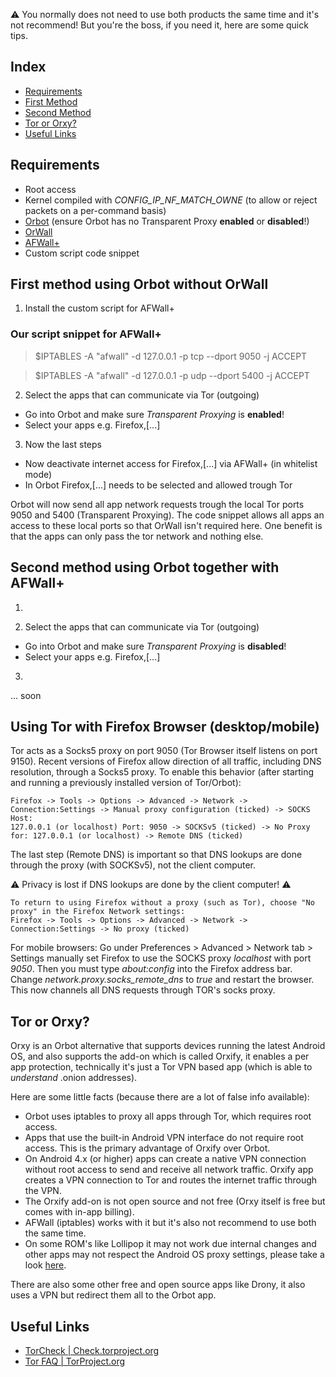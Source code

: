 :warning: You normally does not need to use both products the same time and it's not recommend! 
But you're the boss, if you need it, here are some quick tips.

Index
-----

* [Requirements](#requirements)
* [First Method](#first-method-using-orbot-without-orwall)
* [Second Method](#second-method-using-orbot-together-with-afWall+)
* [Tor or Orxy?](#tor-or-orxy)
* [Useful Links](#useful-links)


Requirements
------------

* Root access
* Kernel compiled with _CONFIG_IP_NF_MATCH_OWNE_ (to allow or reject packets on a per-command basis)
* [Orbot](https://guardianproject.info/apps/orbot/) (ensure Orbot has no Transparent Proxy **enabled** or **disabled**!)
* [OrWall](https://orwall.org/) 
* [AFWall+](https://github.com/ukanth/afwall)
* Custom script code snippet

First method using Orbot without OrWall
------------

1) Install the custom script for AFWall+

### Our script snippet for AFWall+
> $IPTABLES -A "afwall" -d 127.0.0.1 -p tcp --dport 9050 -j ACCEPT

> $IPTABLES -A "afwall" -d 127.0.0.1 -p udp --dport 5400 -j ACCEPT


2) Select the apps that can communicate via Tor (outgoing)

* Go into Orbot and make sure _Transparent_ _Proxying_ is **enabled**!
* Select your apps e.g. Firefox,[...]


3) Now the last steps

* Now deactivate internet access for Firefox,[...] via AFWall+ (in whitelist mode)
* In Orbot Firefox,[...] needs to be selected and allowed trough Tor 

Orbot will now send all app network requests trough the local Tor ports 9050 and 5400 (Transparent Proxying). The code snippet allows all apps an access to these local ports so that OrWall isn't required here. One benefit is that the apps can only pass the tor network and nothing else.

Second method using Orbot together with AFWall+
------------

1)


2) Select the apps that can communicate via Tor (outgoing)

* Go into Orbot and make sure _Transparent_ _Proxying_ is **disabled**!
* Select your apps e.g. Firefox,[...]


3) 

... soon


Using Tor with Firefox Browser (desktop/mobile)
------------

Tor acts as a Socks5 proxy on port 9050 (Tor Browser itself listens on port 9150). Recent versions of Firefox allow direction of all traffic, including DNS resolution, through a Socks5 proxy. To enable this behavior (after starting and running a previously installed version of Tor/Orbot):

    Firefox -> Tools -> Options -> Advanced -> Network -> Connection:Settings -> Manual proxy configuration (ticked) -> SOCKS Host: 
    127.0.0.1 (or localhost) Port: 9050 -> SOCKSv5 (ticked) -> No Proxy for: 127.0.0.1 (or localhost) -> Remote DNS (ticked)

The last step (Remote DNS) is important so that DNS lookups are done through the proxy (with SOCKSv5), not the client computer. 

:warning: Privacy is lost if DNS lookups are done by the client computer! :warning:

    To return to using Firefox without a proxy (such as Tor), choose "No proxy" in the Firefox Network settings: 
    Firefox -> Tools -> Options -> Advanced -> Network -> Connection:Settings -> No proxy (ticked)

For mobile browsers:
Go under Preferences > Advanced > Network tab > Settings manually set Firefox to use the SOCKS proxy _localhost_ with port _9050_. Then you must type _about:config_ into the Firefox address bar. Change _network.proxy.socks_remote_dns_ to _true_ and restart the browser. This now channels all DNS requests through TOR's socks proxy. 

Tor or Orxy?
------------

Orxy is an Orbot alternative that supports devices running the latest Android OS, and also supports the add-on which is called Orxify, it enables a per app protection, technically it's just a Tor VPN based app (which is able to _understand_ .onion addresses).

Here are some little facts (because there are a lot of false info available):
* Orbot uses iptables to proxy all apps through Tor, which requires root access.
* Apps that use the built-in Android VPN interface do not require root access. This is the primary advantage of Orxify over Orbot.
* On Android 4.x (or higher) apps can create a native VPN connection without root access to send and receive all network traffic. Orxify app creates a VPN connection to Tor and routes the internet traffic through the VPN.
* The Orxify add-on is not open source and not free (Orxy itself is free but comes with in-app billing).
* AFWall (iptables) works with it but it's also not recommend to use both the same time.
* On some ROM's like Lollipop it may not work due internal changes and other apps may not respect the Android OS proxy settings, please take a look [here](https://code.google.com/p/android-developer-preview/issues/detail?id=346).

There are also some other free and open source apps like Drony, it also uses a VPN but redirect them all to the Orbot app.


Useful Links
------------

* [TorCheck | Check.torproject.org](https://check.torproject.org/)
* [Tor FAQ | TorProject.org](https://www.torproject.org/docs/faq.html.en)
